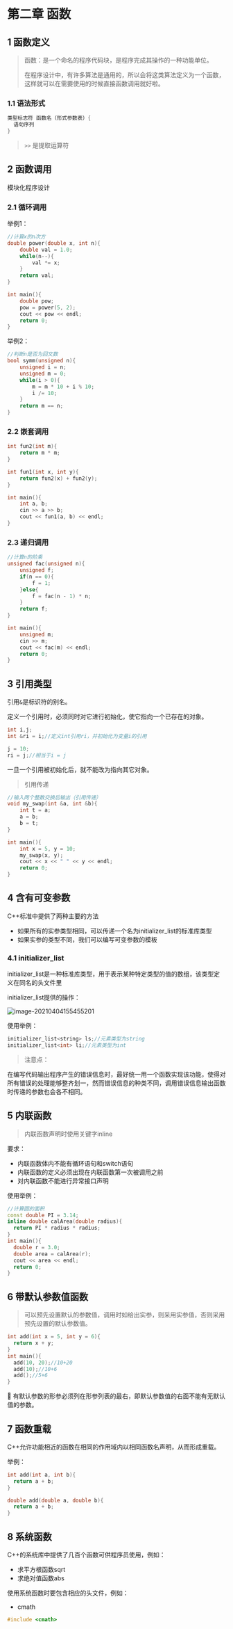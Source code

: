 # 第二章 函数

## 1 函数定义

> 函数：是一个命名的程序代码块，是程序完成其操作的一种功能单位。
>
> 在程序设计中，有许多算法是通用的，所以会将这类算法定义为一个函数，这样就可以在需要使用的时候直接函数调用就好啦。

### 1.1 语法形式

```cpp
类型标志符 函数名（形式参数表）{
  语句序列
}
```

> `>>` 是提取运算符 

## 2 函数调用

模块化程序设计

### 2.1 循环调用

举例1：

```cpp
//计算x的n次方
double power(double x, int n){
    double val = 1.0;
    while(n--){
        val *= x;
    }
    return val;
}

int main(){
    double pow;
    pow = power(5, 2);
    cout << pow << endl;
    return 0;
}
```

举例2：

```cpp
//判断n是否为回文数
bool symm(unsigned n){
    unsigned i = n;
    unsigned m = 0;
    while(i > 0){
        m = m * 10 + i % 10;
        i /= 10;
    }
    return m == n;
}
```



### 2.2 嵌套调用

```cpp
int fun2(int m){
    return m * m;
}

int fun1(int x, int y){
    return fun2(x) + fun2(y);
}

int main(){
    int a, b;
    cin >> a >> b;
    cout << fun1(a, b) << endl;
}
```



### 2.3 递归调用

```cpp
//计算n的阶乘
unsigned fac(unsigned n){
    unsigned f;
    if(n == 0){
        f = 1;
    }else{
        f = fac(n - 1) * n;
    }
    return f;
}

int main(){
    unsigned m;
    cin >> m;
    cout << fac(m) << endl;
    return 0;
}
```

## 3 引用类型

引用`&`是标识符的别名。

定义一个引用时，必须同时对它进行初始化，使它指向一个已存在的对象。

```cpp
int i,j;
int &ri = i;//定义int引用ri，并初始化为变量i的引用

j = 10;
ri = j;//相当于i = j
```

一旦一个引用被初始化后，就不能改为指向其它对象。

> 引用传递

```cpp
//输入两个整数交换后输出（引用传递）
void my_swap(int &a, int &b){
    int t = a;
    a = b;
    b = t;
}

int main(){
    int x = 5, y = 10;
    my_swap(x, y);
    cout << x << " " << y << endl;
    return 0;
}
```



## 4 含有可变参数

C++标准中提供了两种主要的方法

* 如果所有的实参类型相同，可以传递一个名为initializer_list的标准库类型
* 如果实参的类型不同，我们可以编写可变参数的模板

### 4.1 initializer_list

initializer_list是一种标准库类型，用于表示某种特定类型的值的数组，该类型定义在同名的头文件里

initializer_list提供的操作：

![image-20210404155455201](https://gitee.com/wugenqiang/images/raw/master/02/image-20210404155455201.png)

使用举例：

```cpp
initializer_list<string> ls;//元素类型为string
initializer_list<int> li;//元素类型为int
```

> 注意点：

在编写代码输出程序产生的错误信息时，最好统一用一个函数实现该功能，使得对所有错误的处理能够整齐划一，然而错误信息的种类不同，调用错误信息输出函数时传递的参数也会各不相同。

## 5 内联函数

> 内联函数声明时使用关键字inline

要求：

* 内联函数体内不能有循环语句和switch语句
* 内联函数的定义必须出现在内联函数第一次被调用之前
* 对内联函数不能进行异常接口声明

使用举例：

```cpp
//计算圆的面积
const double PI = 3.14;
inline double calArea(double radius){
  return PI * radius * radius;
}
int main(){
  double r = 3.0;
  double area = calArea(r);
  cout << area << endl;
  return 0;
}
```

## 6 带默认参数值函数

> 可以预先设置默认的参数值，调用时如给出实参，则采用实参值，否则采用预先设置的默认参数值。

```cpp
int add(int x = 5, int y = 6){
  return x + y;
}
int main(){
  add(10, 20);//10+20
  add(10);//10+6
  add();//5+6
}
```



🚨 有默认参数的形参必须列在形参列表的最右，即默认参数值的右面不能有无默认值的参数。



## 7 函数重载

C++允许功能相近的函数在相同的作用域内以相同函数名声明，从而形成重载。



举例：

```cpp
int add(int a, int b){
  return a + b;
}

double add(double a, double b){
  return a + b;
}
```



## 8 系统函数

C++的系统库中提供了几百个函数可供程序员使用，例如：

* 求平方根函数sqrt
* 求绝对值函数abs

使用系统函数时要包含相应的头文件，例如：

* cmath

```cpp
#include <cmath>
```

































